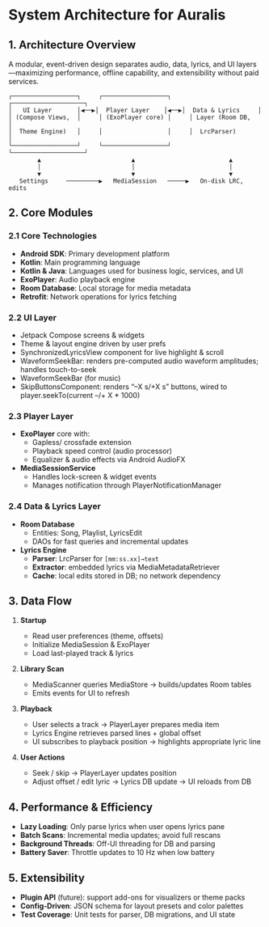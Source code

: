 # System Architecture for Auralis

## 1. Architecture Overview
A modular, event-driven design separates audio, data, lyrics, and UI layers—maximizing performance, offline capability, and extensibility without paid services.

```
┌──────────────────┐     ┌──────────────────┐     ┌────────────────────┐
│   UI Layer       │◀──▶│  Player Layer    │◀──▶│  Data & Lyrics     │
│ (Compose Views,  │     │ (ExoPlayer core) │     │ Layer (Room DB,    │
│  Theme Engine)   │     │                  │     │  LrcParser)        │
└──────────────────┘     └──────────────────┘     └────────────────────┘
        ▲                         ▲                          ▲
        │                         │                          │
        ▼                         ▼                          ▼
   Settings     ─────────▶   MediaSession   ─────▶   On-disk LRC, edits
```

## 2. Core Modules

### 2.1 Core Technologies
- **Android SDK**: Primary development platform
- **Kotlin**: Main programming language
- **Kotlin & Java**: Languages used for business logic, services, and UI
- **ExoPlayer**: Audio playback engine
- **Room Database**: Local storage for media metadata
- **Retrofit**: Network operations for lyrics fetching

### 2.2 UI Layer
- Jetpack Compose screens & widgets
- Theme & layout engine driven by user prefs
- SynchronizedLyricsView component for live highlight & scroll
- WaveformSeekBar: renders pre-computed audio waveform amplitudes; handles touch-to-seek
- WaveformSeekBar (for music)
- SkipButtonsComponent: renders “–X s/+X s” buttons, wired to player.seekTo(current –/+ X * 1000)


### 2.3 Player Layer
- **ExoPlayer** core with:
  - Gapless/ crossfade extension
  - Playback speed control (audio processor)
  - Equalizer & audio effects via Android AudioFX
- **MediaSessionService**
  - Handles lock-screen & widget events
  - Manages notification through PlayerNotificationManager

### 2.4 Data & Lyrics Layer
- **Room Database**  
  - Entities: Song, Playlist, LyricsEdit  
  - DAOs for fast queries and incremental updates
- **Lyrics Engine**  
  - **Parser**: LrcParser for `[mm:ss.xx]→text`
  - **Extractor**: embedded lyrics via MediaMetadataRetriever
  - **Cache**: local edits stored in DB; no network dependency

## 3. Data Flow

1. **Startup**
   - Read user preferences (theme, offsets)
   - Initialize MediaSession & ExoPlayer
   - Load last-played track & lyrics

2. **Library Scan**
   - MediaScanner queries MediaStore → builds/updates Room tables
   - Emits events for UI to refresh

3. **Playback**
   - User selects a track → PlayerLayer prepares media item
   - Lyrics Engine retrieves parsed lines + global offset
   - UI subscribes to playback position → highlights appropriate lyric line

4. **User Actions**
   - Seek / skip → PlayerLayer updates position
   - Adjust offset / edit lyric → Lyrics DB update → UI reloads from DB

## 4. Performance & Efficiency

- **Lazy Loading**: Only parse lyrics when user opens lyrics pane
- **Batch Scans**: Incremental media updates; avoid full rescans
- **Background Threads**: Off-UI threading for DB and parsing
- **Battery Saver**: Throttle updates to 10 Hz when low battery

## 5. Extensibility

- **Plugin API** (future): support add-ons for visualizers or theme packs
- **Config-Driven**: JSON schema for layout presets and color palettes
- **Test Coverage**: Unit tests for parser, DB migrations, and UI state
